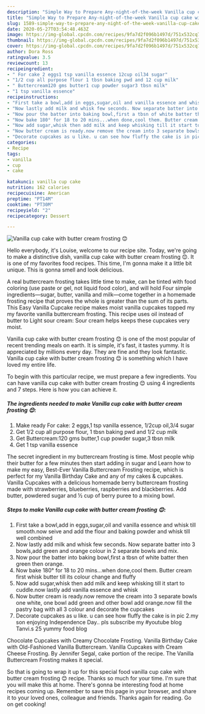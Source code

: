 ```yaml
---
description: "Simple Way to Prepare Any-night-of-the-week Vanilla cup cake with butter cream frosting 😊"
title: "Simple Way to Prepare Any-night-of-the-week Vanilla cup cake with butter cream frosting 😊"
slug: 1589-simple-way-to-prepare-any-night-of-the-week-vanilla-cup-cake-with-butter-cream-frosting
date: 2020-05-27T03:54:48.463Z
image: https://img-global.cpcdn.com/recipes/9fa7d2f096b1497d/751x532cq70/vanilla-cup-cake-with-butter-cream-frosting-😊-recipe-main-photo.jpg
thumbnail: https://img-global.cpcdn.com/recipes/9fa7d2f096b1497d/751x532cq70/vanilla-cup-cake-with-butter-cream-frosting-😊-recipe-main-photo.jpg
cover: https://img-global.cpcdn.com/recipes/9fa7d2f096b1497d/751x532cq70/vanilla-cup-cake-with-butter-cream-frosting-😊-recipe-main-photo.jpg
author: Dora Ross
ratingvalue: 3.5
reviewcount: 13
recipeingredient:
- " For cake 2 eggs1 tsp vanilla essence 12cup oil34 sugar"
- "1/2 cup all purpose flour 1 tbsn baking pwd and 12 cup milk"
- " Buttercream120 gms butter1 cup powder sugar3 tbsn milk"
- "1 tsp vanilla essence"
recipeinstructions:
- "First take a bowl,add in eggs,sugar,oil and vanilla essence and whisk till smooth.now seive and add the flour and baking powder and whisk till well combined"
- "Now lastly add milk and whisk few seconds. Now separate batter into 3 bowls,add green and orange colour in 2 separate bowls and mix."
- "Now pour the batter into baking bowl,first a tbsn of white batter then green then orange."
- "Now bake 180° for 18 to 20 mins...when done,cool them. Butter cream first whisk butter till its colour change and fluffy"
- "Now add sugar,whisk then add milk and keep whisking till it start to cuddle.now lastly add vanilla essence and whisk"
- "Now butter cream is ready.now remove the cream into 3 separate bowls one white, one bowl add green and other bowl add orange.now fill the pastry bag with all 3 colour and decorate the cupcakes"
- "Decorate cupcakes as u like. u can see how fluffy the cake is in pic 2.my son enjoying Independence Day.. pls subscribe my #youtube blog Tanvi.s 25 yummy food blog"
categories:
- Recipe
tags:
- vanilla
- cup
- cake

katakunci: vanilla cup cake 
nutrition: 162 calories
recipecuisine: American
preptime: "PT14M"
cooktime: "PT30M"
recipeyield: "2"
recipecategory: Dessert

---
```



![Vanilla cup cake with butter cream frosting 😊](https://img-global.cpcdn.com/recipes/9fa7d2f096b1497d/751x532cq70/vanilla-cup-cake-with-butter-cream-frosting-😊-recipe-main-photo.jpg)

Hello everybody, it's Louise, welcome to our recipe site. Today, we're going to make a distinctive dish, vanilla cup cake with butter cream frosting 😊. It is one of my favorites food recipes. This time, I'm gonna make it a little bit unique. This is gonna smell and look delicious.

A real buttercream frosting takes little time to make, can be tinted with food coloring (use paste or gel, not liquid food color), and will hold Four simple ingredients—sugar, butter, vanilla and milk—come together in a homemade frosting recipe that proves the whole is greater than the sum of its parts. This Easy Vanilla Cupcake recipe makes moist vanilla cupcakes topped my my favorite vanilla buttercream frosting. This recipe uses oil instead of butter to Light sour cream: Sour cream helps keeps these cupcakes very moist.

Vanilla cup cake with butter cream frosting 😊 is one of the most popular of recent trending meals on earth. It is simple, it's fast, it tastes yummy. It is appreciated by millions every day. They are fine and they look fantastic. Vanilla cup cake with butter cream frosting 😊 is something which I have loved my entire life.


To begin with this particular recipe, we must prepare a few ingredients. You can have vanilla cup cake with butter cream frosting 😊 using 4 ingredients and 7 steps. Here is how you can achieve it.

<!--inarticleads1-->

##### The ingredients needed to make Vanilla cup cake with butter cream frosting 😊:

1. Make ready  For cake: 2 eggs,1 tsp vanilla essence, 1/2cup oil,3/4 sugar
1. Get 1/2 cup all purpose flour, 1 tbsn baking pwd and 1/2 cup milk
1. Get  Buttercream:120 gms butter,1 cup powder sugar,3 tbsn milk
1. Get 1 tsp vanilla essence


The secret ingredient in my buttercream frosting is time. Most people whip their butter for a few minutes then start adding in sugar and Learn how to make my easy, Best-Ever Vanilla Buttercream Frosting recipe, which is perfect for my Vanilla Birthday Cake and any of my cakes &amp; cupcakes. Vanilla Cupcakes with a delicious homemade berry buttercream frosting made with strawberries, blueberries, raspberries and blackberries. Add butter, powdered sugar and ½ cup of berry puree to a mixing bowl. 

<!--inarticleads2-->

##### Steps to make Vanilla cup cake with butter cream frosting 😊:

1. First take a bowl,add in eggs,sugar,oil and vanilla essence and whisk till smooth.now seive and add the flour and baking powder and whisk till well combined
1. Now lastly add milk and whisk few seconds. Now separate batter into 3 bowls,add green and orange colour in 2 separate bowls and mix.
1. Now pour the batter into baking bowl,first a tbsn of white batter then green then orange.
1. Now bake 180° for 18 to 20 mins...when done,cool them. Butter cream first whisk butter till its colour change and fluffy
1. Now add sugar,whisk then add milk and keep whisking till it start to cuddle.now lastly add vanilla essence and whisk
1. Now butter cream is ready.now remove the cream into 3 separate bowls one white, one bowl add green and other bowl add orange.now fill the pastry bag with all 3 colour and decorate the cupcakes
1. Decorate cupcakes as u like. u can see how fluffy the cake is in pic 2.my son enjoying Independence Day.. pls subscribe my #youtube blog Tanvi.s 25 yummy food blog


Chocolate Cupcakes with Creamy Chocolate Frosting. Vanilla Birthday Cake with Old-Fashioned Vanilla Buttercream. Vanilla Cupcakes with Cream Cheese Frosting. By Jennifer Segal, cake portion of the recipe. The Vanilla Buttercream Frosting makes it special. 

So that is going to wrap it up for this special food vanilla cup cake with butter cream frosting 😊 recipe. Thanks so much for your time. I'm sure that you will make this at home. There's gonna be interesting food at home recipes coming up. Remember to save this page in your browser, and share it to your loved ones, colleague and friends. Thanks again for reading. Go on get cooking!
